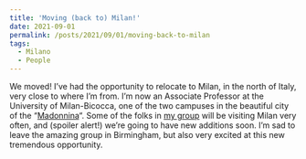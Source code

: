 ```yaml
---
title: 'Moving (back to) Milan!'
date: 2021-09-01
permalink: /posts/2021/09/01/moving-back-to-milan
tags:
  - Milano
  - People
---
```


We moved! I’ve had the opportunity to relocate to Milan, in the north of Italy, very close to where I’m from. I’m now an Associate Professor at the University of Milan-Bicocca, one of the two campuses in the beautiful city of the “[Madonnina](<https://en.wikipedia.org/wiki/Madonnina_\(statue\)>)“. Some of the folks in [my group](<../../../../../index.html?p=2466>) will be visiting Milan very often, and (spoiler alert!) we’re going to have new additions soon. I’m sad to leave the amazing group in Birmingham, but also very excited at this new tremendous opportunity.

